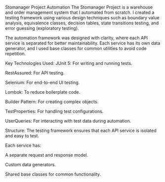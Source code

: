 Stomanager Project Automation The Stomanager Project is a warehouse and order management system that I automated from scratch. 
I created a testing framework using various design techniques such as 
boundary value analysis, equivalence classes, decision tables, state transitions testing, and error guessing (exploratory testing).

The automation framework was designed with clarity, where each API service is separated for better maintainability. 
Each service has its own data generator, and I used base classes for common utilities to avoid code repetition.

Key Technologies Used: JUnit 5: For writing and running tests.

RestAssured: For API testing.

Selenium: For end-to-end UI testing.

Lombok: To reduce boilerplate code.

Builder Pattern: For creating complex objects.

TestProperties: For handling test configurations.

UserQueries: For interacting with test data during automation.

Structure: The testing framework ensures that each API service is isolated and easy to test. 

Each service has:

A separate request and response model.

Custom data generators.

Shared base classes for common functionality.
